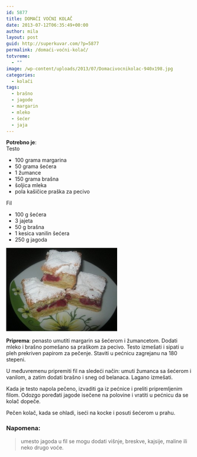 ```yaml
---
id: 5877
title: DOMAĆI VOĆNI KOLAČ
date: 2013-07-12T06:35:49+00:00
author: mila
layout: post
guid: http://superkuvar.com/?p=5877
permalink: /domaći-voćni-kolač/
totvreme:
  - ""
image: /wp-content/uploads/2013/07/Domacivocnikolac-940x198.jpg
categories:
  - kolači
tags:
  - brašno
  - jagode
  - margarin
  - mleko
  - šećer
  - jaja
---
```

**Potrebno je**:  
Testo

  * 100 grama margarina
  * 50 grama šećera
  * 1 žumance
  * 150 grama brašna
  * šoljica mleka
  * pola kašičice praška za pecivo

Fil

  * 100 g šećera
  * 3 jajeta
  * 50 g brašna
  * 1 kesica vanilin šećera
  * 250 g jagoda

<img class="alignnone size-medium wp-image-5879" src="/wp-content/uploads/2013/07/Domacivocnikolac-300x225.jpg" alt="Domacivocnikolac" width="300" height="225" /> 

**Priprema**: penasto umutiti margarin sa šećerom i žumancetom. Dodati mleko i brašno pomešano sa praškom za pecivo. Testo izmešati i sipati u pleh prekriven papirom za pečenje. Staviti u pećnicu zagrejanu na 180 stepeni.

U međuvremenu pripremiti fil na sledeći način: umuti žumanca sa šećerom i vanilom, a zatim dodati brašno i sneg od belanaca. Lagano izmešati.

Kada je testo napola pečeno, izvaditi ga iz pećnice i preliti pripremljenim filom. Odozgo poređati jagode isečene na polovine i vratiti u pećnicu da se kolač dopeče.

Pečen kolač, kada se ohladi, iseći na kocke i posuti šećerom u prahu.

### Napomena:
> umesto jagoda u fil se mogu dodati višnje, breskve, kajsije, maline ili neko drugo voće.